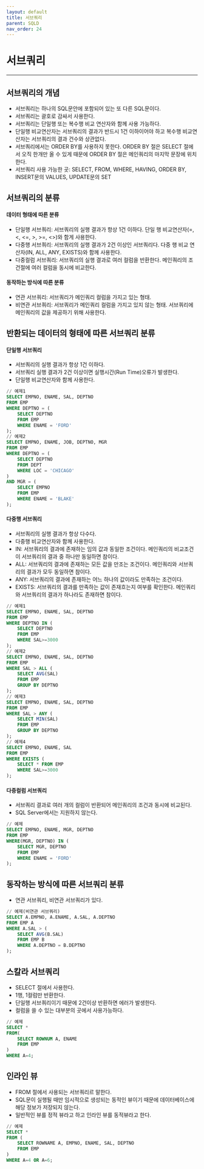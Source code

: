 ```yaml
---
layout: default
title: 서브쿼리
parent: SQLD
nav_order: 24
---
```


# 서브쿼리

---

## 서브쿼리의 개념

- 서브쿼리는 하나의 SQL문안에 포함되어 있는 또 다른 SQL문이다.
- 서브쿼리는 괄호로 감싸서 사용한다.
- 서브쿼리는 단일행 또는 복수행 비교 연산자와 함께 사용 가능하다.
- 단일행 비교연산자는 서브쿼리의 결과가 반드시 1건 이하이어야 하고 복수행 비교연산자는 서브쿼리의 결과 건수와 상관없다.
- 서브쿼리에서는 ORDER BY를 사용하지 못한다. ORDER BY 절은 SELECT 절에서 오직 한개만 올 수 있게 때문에 ORDER BY 절은 메인쿼리의 마지막 문장에 위치한다.
- 서브쿼리 사용 가능한 곳: SELECT, FROM, WHERE, HAVING, ORDER BY, INSERT문의 VALUES, UPDATE문의 SET

## 서브쿼리의 분류

#### 데이터 형태에 따른 분류

- 단일행 서브쿼리: 서브쿼리의 실행 결과가 항상 1건 이하다. 단일 행 비교연산자(=, <, <=, >, >=, <>)와 함게 사용한다.
- 다중행 서브쿼리: 서브쿼리의 실행 결과가 2건 이상인 서브쿼리다. 다중 행 비교 연산자(IN, ALL, ANY, EXISTS)와 함께 사용한다.
- 다중컬럼 서브쿼리: 서브쿼리의 실행 결과로 여러 컬럼을 반환한다. 메인쿼리의 조건절에 여러 컬럼을 동시에 비교한다.

#### 동작하는 방식에 따른 분류

- 연관 서브쿼리: 서브쿼리가 메인쿼리 컬럼을 가지고 있는 형태.
- 비연관 서브쿼리: 서브쿼리가 메인쿼리 컬럼을 가지고 있지 않는 형태. 서브쿼리에 메인쿼리의 값을 제공하기 위해 사용한다.

## 반환되는 데이터의 형태에 따른 서브쿼리 분류

#### 단일행 서브쿼리

- 서브쿼리의 실행 결과가 항상 1건 이하다.
- 서브쿼리 실행 결과가 2건 이상이면 실행시간(Run Time)오류가 발생한다.
- 단일행 비교연산자와 함께 사용한다.

```sql
// 예제1
SELECT EMPNO, ENAME, SAL, DEPTNO
FROM EMP
WHERE DEPTNO = (
    SELECT DEPTNO
    FROM EMP
    WHERE ENAME = 'FORD'
);
// 예제2
SELECT EMPNO, ENAME, JOB, DEPTNO, MGR
FROM EMP
WHERE DEPTNO = (
    SELECT DEPTNO
    FROM DEPT
    WHERE LOC = 'CHICAGO'
)
AND MGR = (
    SELECT EMPNO
    FROM EMP
    WHERE ENAME = 'BLAKE'
);

```

#### 다중행 서브쿼리

- 서브쿼리의 실행 결과가 항상 다수다.
- 다중행 비교연산자와 함께 사용한다.
- IN: 서브쿼리의 결과에 존재하는 임의 값과 동일한 조건이다. 메인쿼리의 비교조건이 서브쿼리의 결과 중 하나만 동일하면 참이다.
- ALL: 서브쿼리의 결과에 존재하는 모든 값을 만조는 조건이다. 메인쿼리와 서브쿼리의 결과가 모두 동일하면 참이다.
- ANY: 서브쿼리의 결과에 존재하는 어느 하나의 값이라도 만족하는 조건이다.
- EXISTS: 서브쿼리의 결과를 만족하는 값이 존재흐는지 여부를 확인한다. 메인쿼리와 서브쿼리의 결과가 하나라도 존재하면 참이다.

```sql
// 예제1
SELECT EMPNO, ENAME, SAL, DEPTNO
FROM EMP
WHERE DEPTNO IN (
    SELECT DEPTNO
    FROM EMP
    WHERE SAL>=3000
);
// 예제2
SELECT EMPNO, ENAME, SAL, DEPTNO
FROM EMP
WHERE SAL > ALL (
    SELECT AVG(SAL)
    FROM EMP
    GROUP BY DEPTNO
);
// 예제3
SELECT EMPNO, ENAME, SAL, DEPTNO
FROM EMP
WHERE SAL > ANY (
    SELECT MIN(SAL)
    FROM EMP
    GROUP BY DEPTNO
);
// 예제4
SELECT EMPNO, ENAME, SAL
FROM EMP
WHERE EXISTS (
    SELECT * FROM EMP
    WHERE SAL>=3000
);
```

#### 다중컬럼 서브쿼리

- 서브쿼리 결과로 여러 개의 컬럼이 반환되어 메인쿼리의 조건과 동시에 비교된다.
- SQL Server에서는 지원하지 않는다.

```sql
// 예제
SELECT EMPNO, ENAME, MGR, DEPTNO
FROM EMP
WHERE(MGR, DEPTNO) IN (
    SELECT MGR, DEPTNO
    FROM EMP
    WHERE ENAME = 'FORD'
);
```

## 동작하는 방식에 따른 서브쿼리 분류

- 연관 서브쿼리, 비연관 서브쿼리가 있다.

```sql
// 예제(비연관 서브쿼리)
SELECT A.EMPNO, A.ENAME, A.SAL, A.DEPTNO
FROM EMP A
WHERE A.SAL > (
    SELECT AVG(B.SAL)
    FROM EMP B
    WHERE A.DEPTNO = B.DEPTNO
);
```

## 스칼라 서브쿼리

- SELECT 절에서 사용한다.
- 1행, 1컬럼만 반환한다.
- 단일행 서브쿼리이기 때문에 2건이상 반환하면 에러가 발생한다.
- 컬럼을 쓸 수 있는 대부분의 곳에서 사용가능하다.

```sql
// 예제
SELECT *
FROM(
    SELECT ROWNUM A, ENAME
    FROM EMP
)
WHERE A=4;
```

## 인라인 뷰

- FROM 절에서 사용되는 서브쿼리르 말한다.
- SQL문이 실행될 때만 임시적으로 생성되는 동적인 뷰이기 때문에 데이터베이스에 해당 정보가 저장되지 않는다.
- 일반적인 뷰를 정적 뷰라고 하고 인라인 뷰를 동적뷰라고 한다.

```sql
// 예제
SELECT *
FROM (
    SELECT ROWNAME A, EMPNO, ENAME, SAL, DEPTNO
    FROM EMP
)
WHERE A=4 OR A=6;
```
